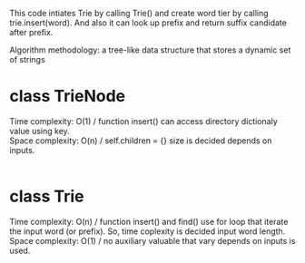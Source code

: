 This code intiates Trie by calling Trie() and create word tier by calling trie.insert(word). And also it can look up prefix and return suffix candidate after prefix. <br>

Algorithm methodology: a tree-like data structure that stores a dynamic set of strings <br>

# class TrieNode
Time complexity: O(1) / function insert() can access directory dictionaly value using key. <br>
Space complexity: O(n) / self.children = {} size is decided depends on inputs. <br>
<br>

# class Trie
Time complexity: O(n) / function insert() and find() use for loop that iterate the input word (or prefix). So, time coplexity is decided input word length. <br>
Space complexity: O(1) / no auxiliary valuable that vary depends on inputs is used. <br>
